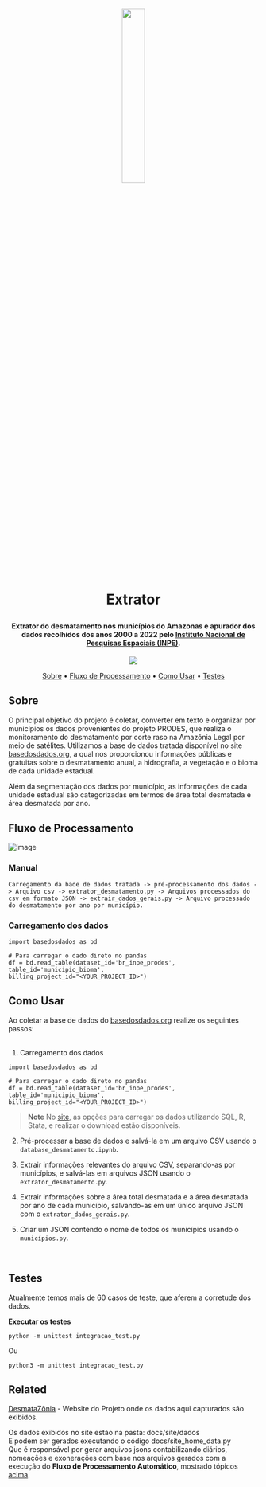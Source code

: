 
<h1 align="center">

  <a href="https://desmatazonia.netlify.app/"><img 
width=30% src="https://github.com/unb-mds/2023-2-Squad02-Desmatazonia/blob/main/licitam/public/images/logo-desmatazonia.png" /> </a>
  <br>
  Extrator
    <br>
</h1>
<h4 align="center">Extrator do desmatamento nos municípios do Amazonas e apurador dos dados recolhidos dos anos 2000 a 2022 pelo  <a href="http://terrabrasilis.dpi.inpe.br/en/home-page/" target="_blank">Instituto Nacional de Pesquisas Espaciais (INPE)</a>.</h4>

<p align="center">
    <img src="https://img.shields.io/badge/python-%230095D5.svg?&style=for-the-badge&logo=python&logoColor=white"/>
</p>

<p align="center">
  <a href="#sobre">Sobre</a> •
  <a href="#fluxo-de-processamento">Fluxo de Processamento</a> •
  <a href="#como-usar">Como Usar</a> •
  <a href="#testes">Testes</a> 
</p>

## Sobre

O principal objetivo do projeto é coletar, converter em texto e organizar por municípios os dados provenientes do projeto PRODES, que realiza o monitoramento do desmatamento por corte raso na Amazônia Legal por meio de satélites. Utilizamos a base de dados tratada disponível no site [basedosdados.org](https://basedosdados.org/dataset/e5c87240-ecce-4856-97c5-e6b84984bf42?table=d7a76d45-c363-4494-826d-1580e997ebf0), a qual nos proporcionou informações públicas e gratuitas sobre o desmatamento anual, a hidrografia, a vegetação e o bioma de cada unidade estadual.

Além da segmentação dos dados por município, as informações de cada unidade estadual são categorizadas em termos de área total desmatada e área desmatada por ano.
## Fluxo de Processamento

![image](https://github.com/exoonero/extrator/assets/89322317/853fc4e4-c44c-4557-a59b-cd6152a4b825)<br>
### Manual
```
Carregamento da bade de dados tratada -> pré-processamento dos dados -> Arquivo csv -> extrator_desmatamento.py -> Arquivos processados do csv em formato JSON -> extrair_dados_gerais.py -> Arquivo processado do desmatamento por ano por município.
```
### Carregamento dos dados
```
import basedosdados as bd

# Para carregar o dado direto no pandas
df = bd.read_table(dataset_id='br_inpe_prodes',
table_id='municipio_bioma',
billing_project_id="<YOUR_PROJECT_ID>")
```

## Como Usar
Ao coletar a base de dados do [basedosdados.org](https://basedosdados.org/dataset/e5c87240-ecce-4856-97c5-e6b84984bf42?table=d7a76d45-c363-4494-826d-1580e997ebf0) realize os seguintes passos: <br><br>
1. Carregamento dos dados<br>
```
import basedosdados as bd

# Para carregar o dado direto no pandas
df = bd.read_table(dataset_id='br_inpe_prodes',
table_id='municipio_bioma',
billing_project_id="<YOUR_PROJECT_ID>")
```
> **Note**
> No [site](https://basedosdados.org/dataset/e5c87240-ecce-4856-97c5-e6b84984bf42?table=d7a76d45-c363-4494-826d-1580e997ebf0), as opções para carregar os dados utilizando SQL, R, Stata, e realizar o download estão disponíveis.<br>
2. Pré-processar a base de dados e salvá-la em um arquivo CSV usando o `database_desmatamento.ipynb`.<br>

3. Extrair informações relevantes do arquivo CSV, separando-as por municípios, e salvá-las em arquivos JSON usando o `extrator_desmatamento.py`.<br>

4. Extrair informações sobre a área total desmatada e a área desmatada por ano de cada município, salvando-as em um único arquivo JSON com o `extrator_dados_gerais.py`.<br>

5. Criar um JSON contendo o nome de todos os municípios usando o `municípios.py`.
<br>

## Testes
Atualmente temos mais de 60 casos de teste, que aferem a corretude dos dados.

<strong>Executar os testes</strong><br>
```
python -m unittest integracao_test.py
```
Ou
```
python3 -m unittest integracao_test.py
```
## Related

[DesmataZônia](https://exoonero.org) - Website do Projeto onde os dados aqui capturados são exibidos.

Os dados exibidos no site estão na pasta: docs/site/dados <br>
E podem ser gerados executando o código docs/site_home_data.py <br>
Que é responsável por gerar arquivos jsons contabilizando diários, nomeações e exonerações com base nos arquivos  gerados com a execução do <strong>Fluxo de Processamento Automático</strong>, mostrado tópicos [acima](https://github.com/exoonero/extrator/edit/main/README.md#autom%C3%A1tico).